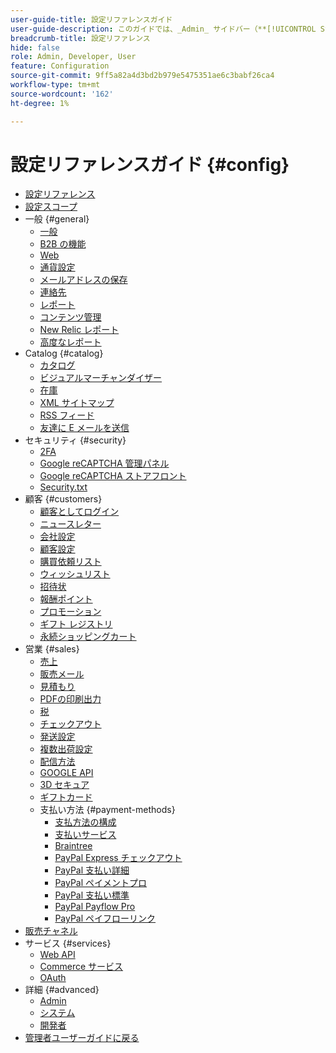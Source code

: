 ```yaml
---
user-guide-title: 設定リファレンスガイド
user-guide-description: このガイドでは、_Admin_ サイドバー（**[!UICONTROL Stores]**/_[!UICONTROL Settings]_/**[!UICONTROL Configuration]**）からアクセスできるすべてのストア設定のリファレンス情報を提供します。
breadcrumb-title: 設定リファレンス
hide: false
role: Admin, Developer, User
feature: Configuration
source-git-commit: 9ff5a82a4d3bd2b979e5475351ae6c3babf26ca4
workflow-type: tm+mt
source-wordcount: '162'
ht-degree: 1%

---
```



# 設定リファレンスガイド {#config}

- [設定リファレンス](guide-overview.md)
- [設定スコープ](scope-change.md)
- 一般 {#general}
   - [一般](./general/general.md)
   - [B2B の機能](./general/b2b-features.md)
   - [Web](./general/web.md)
   - [通貨設定](./general/currency-setup.md)
   - [メールアドレスの保存](./general/store-email-addresses.md)
   - [連絡先](./general/contacts.md)
   - [レポート](./general/reports.md)
   - [コンテンツ管理](./general/content-management.md)
   - [New Relic レポート](./general/new-relic-reporting.md)
   - [高度なレポート](./general/advanced-reporting.md)
- Catalog {#catalog}
   - [カタログ](./catalog/catalog.md)
   - [ビジュアルマーチャンダイザー](./catalog/visual-merchandiser.md)
   - [在庫](./catalog/inventory.md)
   - [XML サイトマップ](./catalog/xml-sitemap.md)
   - [RSS フィード](./catalog/rss-feeds.md)
   - [友達に E メールを送信](./catalog/email-to-a-friend.md)
- セキュリティ {#security}
   - [2FA](./security/2fa.md)
   - [Google reCAPTCHA 管理パネル](./security/google-recaptcha-admin.md)
   - [Google reCAPTCHA ストアフロント](./security/google-recaptcha-storefront.md)
   - [Security.txt](./security/security-txt.md)
- 顧客 {#customers}
   - [顧客としてログイン](./customers/login-as-customer.md)
   - [ニュースレター](./customers/newsletter.md)
   - [会社設定](./customers/company-configuration.md)
   - [顧客設定](./customers/customer-configuration.md)
   - [購買依頼リスト](./customers/requisition-lists.md)
   - [ウィッシュリスト](./customers/wishlist.md)
   - [招待状](./customers/invitations.md)
   - [報酬ポイント](./customers/reward-points.md)
   - [プロモーション](./customers/promotions.md)
   - [ギフト レジストリ](./customers/gift-registry.md)
   - [永続ショッピングカート](./customers/persistent-shopping-cart.md)
- 営業 {#sales}
   - [売上](./sales/sales.md)
   - [販売メール](./sales/sales-emails.md)
   - [見積もり](./sales/quotes.md)
   - [PDFの印刷出力](./sales/pdf-print-outs.md)
   - [税](./sales/tax.md)
   - [チェックアウト](./sales/checkout.md)
   - [発送設定](./sales/shipping-settings.md)
   - [複数出荷設定](./sales/multishipping-settings.md)
   - [配信方法](./sales/delivery-methods.md)
   - [GOOGLE API](./sales/google-api.md)
   - [3D セキュア](./sales/3d-secure.md)
   - [ギフトカード](./sales/gift-cards.md)
   - 支払い方法 {#payment-methods}
      - [支払方法の構成](./sales/payment-methods.md)
      - [支払いサービス](./sales/payment-services.md)
      - [Braintree](./sales/braintree.md)
      - [PayPal Express チェックアウト](./sales/paypal-express-checkout.md)
      - [PayPal 支払い詳細](./sales/paypal-payments-advanced.md)
      - [PayPal ペイメントプロ](./sales/paypal-payments-pro.md)
      - [PayPal 支払い標準](./sales/paypal-payments-standard.md)
      - [PayPal Payflow Pro](./sales/paypal-payflow-pro.md)
      - [PayPal ペイフローリンク](./sales/paypal-payflow-link.md)
- [販売チャネル](./sales-channels.md)
- サービス {#services}
   - [Web API](./services/magento-web-api.md)
   - [Commerce サービス](./services/saas.md)
   - [OAuth](./services/oauth.md)
- 詳細 {#advanced}
   - [Admin](./advanced/admin.md)
   - [システム](./advanced/system.md)
   - [開発者](./advanced/developer.md)
- [ 管理者ユーザーガイドに戻る ](https://experienceleague.adobe.com/ja/docs/commerce-admin/user-guides/home)

